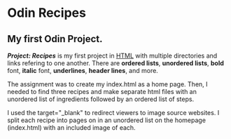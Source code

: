 # Odin Recipes

## My first Odin Project. 

***Project: Recipes*** is my first project in <u>HTML</u> with multiple directories and links refering to one another. There are **ordered lists**, **unordered lists**, **bold** font, **italic** font, **underlines**, **header lines**, and more.

The assignment was to create my index.html as a home page. Then, I needed to find three recipes and make separate html files with an unordered list of ingredients followed by an ordered list of steps.

I used the target="_blank" to redirect viewers to image source websites. I split each recipe into pages on in an unordered list on the homepage (index.html) with an included image of each. 
